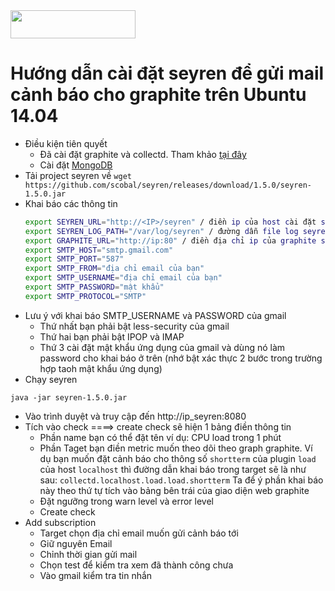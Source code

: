 
<img src="http://i.imgur.com/Ae5gQJZ.png" height="45" width="200" />

# Hướng dẫn cài đặt seyren để gửi mail cảnh báo cho graphite trên Ubuntu 14.04

- Điều kiện tiên quyết
	+ Đã cài đặt graphite và collectd. Tham khảo <a href="https://github.com/nguyenminh12051997/meditech-thuctap/blob/master/MinhNV/ghichep_graphite/installgraphite_centos7.md">tại đây</a>
	+ Cài đặt <a href="http://docs.mongodb.org/manual/installation/#installation-guides">MongoDB</a>
- Tải project seyren về 
``wget https://github.com/scobal/seyren/releases/download/1.5.0/seyren-1.5.0.jar``
- Khai báo các thông tin 
	```sh
	export SEYREN_URL="http://<IP>/seyren" / điền ip của host cài đặt seyren
	export SEYREN_LOG_PATH="/var/log/seyren" / đường dẫn file log seyren
	export GRAPHITE_URL="http://ip:80" / điền địa chỉ ip của graphite server
	export SMTP_HOST="smtp.gmail.com" 
	export SMTP_PORT="587" 
	export SMTP_FROM="địa chỉ email của bạn" 
	export SMTP_USERNAME="địa chỉ email của bạn" 
	export SMTP_PASSWORD="mật khẩu" 
	export SMTP_PROTOCOL="SMTP" 
	```
- Lưu ý với khai báo SMTP_USERNAME và PASSWORD của gmail
	+ Thứ nhất bạn phải bật less-security của gmail
	+ Thứ hai bạn phải bật IPOP và IMAP
	+ Thứ 3 cài đặt mật khẩu ứng dụng của gmail và dùng nó làm password cho khai báo ở trên (nhớ bật xác thực 2 bước trong trường hợp taoh mật khẩu ứng dụng)
- Chạy seyren 

``java -jar seyren-1.5.0.jar``

- Vào trình duyệt và truy cập đến http://ip_seyren:8080
- Tích vào check ====> create check sẽ hiện 1 bảng điền thông tin
	+ Phần name bạn có thể đặt tên ví dụ:  CPU load trong 1 phút
	+ Phần Taget bạn điền metric muốn theo dõi theo graph graphite. Ví dụ bạn muốn đặt cảnh báo cho thông số `shortterm` của plugin `load` của host `localhost` thì đường dẫn khai báo trong target sẽ là như sau:
			``collectd.localhost.load.load.shortterm``
	  Ta để ý phần khai báo này theo thứ tự tích vào bảng bên trái của giao diện web graphite
	+ Đặt ngưỡng trong warn level và error level 	  
	+ Create check
- Add subscription
	+ Target chọn địa chỉ email muốn gửi cảnh báo tới
	+ Giữ nguyên Email 
	+ Chỉnh thời gian gửi mail
	+ Chọn test để kiểm tra xem đã thành công chưa
	+ Vào gmail kiểm tra tin nhắn
